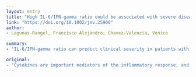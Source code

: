 ```yaml
---
layout: entry
title: "High IL-6/IFN-gamma ratio could be associated with severe disease in COVID-19 patients"
link: "https://doi.org/10.1002/jmv.25900"
author:
- Lagunas-Rangel, Francisco Alejandro; Chavez-Valencia, Venice

summary:
- "IL-6/IFN-gamma ratio can predict clinical severity in patients with COVID-19. Cytokines are important mediators of the inflammatory response. Infection with SARS-CoV-2 it has been suggested there is a cytokine storm syndrome. This article is protected by copyright. All rights reserved. The study was carried out to investigate if the ratio can help predict. clinical severity."

original:
- "Cytokines are important mediators of the inflammatory response, and during infection with SARS-CoV-2 it has been suggested that there is a cytokine storm syndrome. In this study, a meta-analysis was performed to investigate whether the IL-6/IFN-gamma ratio can help predict clinical severity in patients with COVID-19. This article is protected by copyright. All rights reserved."
---
```



